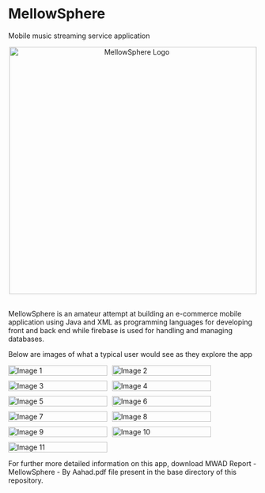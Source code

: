 # MellowSphere
 Mobile music streaming service application
 
<div align="center">
    <img src="https://github.com/Aahad143/MellowSphere/assets/122348490/9a183c7d-f4fa-4bce-a5eb-1c4a2ae0b548" alt="MellowSphere Logo" style="width:500px;"/>
</div>

<br>

MellowSphere is an amateur attempt at building an e-commerce mobile application using Java and XML as programming languages for developing front and back end while firebase is used for handling and managing databases.

Below are images of what a typical user would see as they explore the app

<div style="display: flex; flex-wrap: wrap; gap: 10px;">
  <img src="https://github.com/Aahad143/MellowSphere/assets/122348490/67bbf8fe-1368-44ca-adba-bacdfbf1436c" alt="Image 1" style="width: 100%; max-width: 200px;"/>
  <img src="https://github.com/Aahad143/MellowSphere/assets/122348490/c61cad5b-98c8-45aa-8526-ec24d53b0c78" alt="Image 2" style="width: 100%; max-width: 200px;"/>
  <img src="https://github.com/Aahad143/MellowSphere/assets/122348490/a9c979ae-d89d-4f93-b308-ac2c05247cc7" alt="Image 3" style="width: 100%; max-width: 200px;"/>
  <img src="https://github.com/Aahad143/MellowSphere/assets/122348490/021a0fa3-46a6-415a-ab6d-2c7131f4ce67" alt="Image 4" style="width: 100%; max-width: 200px;"/>
  <img src="https://github.com/Aahad143/MellowSphere/assets/122348490/20f3be19-98eb-4673-a7dc-e82973334b6f" alt="Image 5" style="width: 100%; max-width: 200px;"/>
  <img src="https://github.com/Aahad143/MellowSphere/assets/122348490/67816be4-82c7-474b-87c9-1be4200b3706" alt="Image 6" style="width: 100%; max-width: 200px;"/>
  <img src="https://github.com/Aahad143/MellowSphere/assets/122348490/2f95251c-6842-4ad5-b8cf-d2754869d02a" alt="Image 7" style="width: 100%; max-width: 200px;"/>
  <img src="https://github.com/Aahad143/MellowSphere/assets/122348490/f1a7d2fa-cf5e-48f4-8bfa-c70889bfc994" alt="Image 8" style="width: 100%; max-width: 200px;"/>
  <img src="https://github.com/Aahad143/MellowSphere/assets/122348490/5507710c-6b56-4954-b923-fa8bc48117f6" alt="Image 9" style="width: 100%; max-width: 200px;"/>
  <img src="https://github.com/Aahad143/MellowSphere/assets/122348490/901427c6-b20b-42c1-9489-724902accca0" alt="Image 10" style="width: 100%; max-width: 200px;"/>
  <img src="https://github.com/Aahad143/MellowSphere/assets/122348490/e67a4306-4faf-4fc0-93cd-2a46b1b6a84f" alt="Image 11" style="width: 100%; max-width: 200px;"/>
</div>

For further more detailed information on this app, download MWAD Report - MellowSphere - By Aahad.pdf file present in the base directory of this repository.


